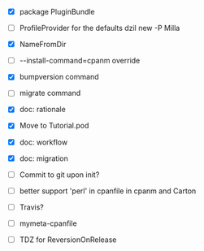 - [x] package PluginBundle
- [ ] ProfileProvider for the defaults dzil new -P Milla
- [x] NameFromDir
- [ ] --install-command=cpanm override
- [x] bumpversion command
- [ ] migrate command
- [x] doc: rationale
- [x] Move to Tutorial.pod
- [x] doc: workflow
- [x] doc: migration
- [ ] Commit to git upon init?
- [ ] better support 'perl' in cpanfile in cpanm and Carton
- [ ] Travis?
- [ ] mymeta-cpanfile
- [ ] TDZ for ReversionOnRelease

